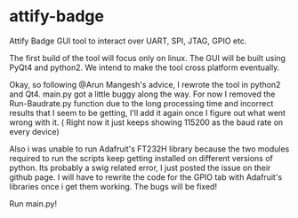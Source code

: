 # attify-badge
Attify Badge GUI tool to interact over UART, SPI, JTAG, GPIO etc. 

The first build of the tool will focus only on linux.
The GUI will be built using PyQt4 and python2.
We intend to make the tool cross platform eventually.

Okay, so following @Arun Mangesh's advice, I rewrote the tool in python2 and Qt4. main.py got a little buggy along the way. For now I removed the Run-Baudrate.py function due to the long processing time and incorrect results that I seem to be getting, I'll add it again once I figure out what went wrong with it. ( Right now it just keeps showing 115200 as the baud rate on every device) 

Also i was unable to run Adafruit's FT232H library because the two modules required to run the scripts keep getting installed on different versions of python. Its probably a swig related error, I just posted the issue on their github page. 
I will have to rewrite the code for the GPIO tab with Adafruit's libraries once i get them working.
The bugs will be fixed! 

Run main.py!  

